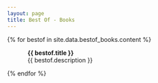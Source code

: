 ```yaml
---
layout: page
title: Best Of - Books
---
```


<!-- <h1>{{ site.data.bestof_books.title }}</h1> -->

{% for bestof in site.data.bestof_books.content %}
 <ul>
    <ol>
        <b>{{ bestof.title }}</b> <br> {{ bestof.description }}
    </ol>
  </ul>
  <!-- <p>{{ staff_member | markdownify }}</p> -->
{% endfor %}